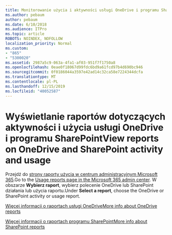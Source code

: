```yaml
---
title: Monitorowanie użycia i aktywności usługi OneDrive i programu SharePoint
ms.author: pebaum
author: pebaum
ms.date: 6/10/2018
ms.audience: ITPro
ms.topic: article
ROBOTS: NOINDEX, NOFOLLOW
localization_priority: Normal
ms.custom:
- "865"
- "5300020"
ms.assetid: 2987a5c9-063a-4fa1-af03-951f7f1750a8
ms.openlocfilehash: 0eae0f18067d99fdc6bd9a61fcd97b4d690bc946
ms.sourcegitcommit: 0f0186044a3597e42ad14c32ca58e7224344dcfa
ms.translationtype: MT
ms.contentlocale: pl-PL
ms.lasthandoff: 12/15/2019
ms.locfileid: "40052587"
---
```

# <a name="view-reports-on-onedrive-and-sharepoint-activity-and-usage"></a><span data-ttu-id="b65ee-102">Wyświetlanie raportów dotyczących aktywności i użycia usługi OneDrive i programu SharePoint</span><span class="sxs-lookup"><span data-stu-id="b65ee-102">View reports on OneDrive and SharePoint activity and usage</span></span>

<span data-ttu-id="b65ee-103">Przejdź do [strony raporty użycia w centrum administracyjnym Microsoft 365](https://admin.microsoft.com/AdminPortal/Home).</span><span class="sxs-lookup"><span data-stu-id="b65ee-103">Go to the [Usage reports page in the Microsoft 365 admin center](https://admin.microsoft.com/AdminPortal/Home).</span></span> <span data-ttu-id="b65ee-104">W obszarze **Wybierz raport**, wybierz polecenie OneDrive lub SharePoint działania lub użycia raportu.</span><span class="sxs-lookup"><span data-stu-id="b65ee-104">Under **Select a report**, choose the OneDrive or SharePoint activity or usage report.</span></span>
  
[<span data-ttu-id="b65ee-105">Więcej informacji o raportach usługi OneDrive</span><span class="sxs-lookup"><span data-stu-id="b65ee-105">More info about OneDrive reports</span></span>](https://go.microsoft.com/fwlink/?linkid=875239)
  
[<span data-ttu-id="b65ee-106">Więcej informacji o raportach programu SharePoint</span><span class="sxs-lookup"><span data-stu-id="b65ee-106">More info about SharePoint reports</span></span>](https://go.microsoft.com/fwlink/?linkid=875240)
  